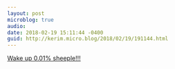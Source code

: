 ```yaml
---
layout: post
microblog: true
audio: 
date: 2018-02-19 15:11:44 -0400
guid: http://kerim.micro.blog/2018/02/19/191144.html
---
```

[Wake up 0.01% sheeple!!!](https://news.nationalgeographic.com/2018/02/sheep-human-hybrids-chimeras-crispr-organ-transplant-health-science/)
